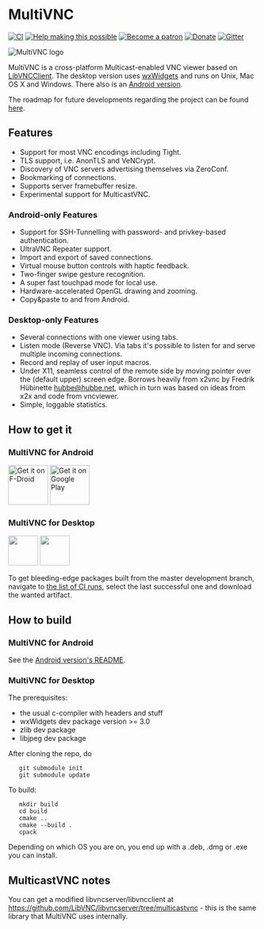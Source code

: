 
# MultiVNC

[![CI](https://github.com/bk138/multivnc/actions/workflows/ci.yml/badge.svg)](https://github.com/bk138/multivnc/actions/workflows/ci.yml)
[![Help making this possible](https://img.shields.io/badge/liberapay-donate-yellow.png)](https://liberapay.com/bk138/donate)
[![Become a patron](https://img.shields.io/badge/patreon-donate-yellow.svg)](https://www.patreon.com/bk138)
[![Donate](https://img.shields.io/badge/paypal-donate-yellow.png)](https://www.paypal.com/donate/?hosted_button_id=HKRTWKNKBKPKN)
[![Gitter](https://badges.gitter.im/multivnc/community.svg)](https://gitter.im/multivnc/community?utm_source=badge&utm_medium=badge&utm_campaign=pr-badge)

![MultiVNC logo](src/gui/res/net.christianbeier.MultiVNC.svg)

MultiVNC is a cross-platform Multicast-enabled VNC viewer based on
[LibVNCClient](https://github.com/LibVNC/libvncserver). The desktop version
uses [wxWidgets](https://www.wxwidgets.org/) and runs on Unix, Mac OS X and
Windows. There also is an [Android version](/android/).

The roadmap for future developments regarding the project can be found
[here](https://github.com/bk138/multivnc/projects).

## Features

* Support for most VNC encodings including Tight.
* TLS support, i.e. AnonTLS and VeNCrypt.
* Discovery of VNC servers advertising themselves via ZeroConf.
* Bookmarking of connections.
* Supports server framebuffer resize.
* Experimental support for MulticastVNC.

### Android-only Features

* Support for SSH-Tunnelling with password- and privkey-based authentication.
* UltraVNC Repeater support.
* Import and export of saved connections.
* Virtual mouse button controls with haptic feedback.
* Two-finger swipe gesture recognition.
* A super fast touchpad mode for local use.
* Hardware-accelerated OpenGL drawing and zooming.
* Copy&paste to and from Android.

### Desktop-only Features

* Several connections with one viewer using tabs.
* Listen mode (Reverse VNC). Via tabs it's possible to listen 
  for and serve multiple incoming connections.
* Record and replay of user input macros.
* Under X11, seamless control of the remote side by moving pointer over the
  (default upper) screen edge. Borrows heavily from x2vnc by
  Fredrik Hübinette <hubbe@hubbe.net>, which in turn was based on
  ideas from x2x and code from vncviewer.
* Simple, loggable statistics.  

## How to get it

### MultiVNC for Android
[<img src="https://fdroid.gitlab.io/artwork/badge/get-it-on.png"
     alt="Get it on F-Droid"
     height="80">](https://f-droid.org/packages/com.coboltforge.dontmind.multivnc/)
[<img src="https://play.google.com/intl/en_us/badges/images/generic/en-play-badge.png"
     alt="Get it on Google Play"
     height="80">](https://play.google.com/store/apps/details?id=com.coboltforge.dontmind.multivnc)

### MultiVNC for Desktop

[<img src="https://flathub.org/assets/badges/flathub-badge-i-en.png" height="60" />](https://flathub.org/apps/details/net.christianbeier.MultiVNC)
[<img src="https://upload.wikimedia.org/wikipedia/commons/3/3c/Download_on_the_App_Store_Badge.svg" height="60" />](https://apps.apple.com/us/app/multivnc/id6738012997)

To get bleeding-edge packages built from the master development branch, navigate to
[the list of CI runs](https://github.com/bk138/multivnc/actions/workflows/ci.yml),
select the last successful one and download the wanted artifact.

## How to build

### MultiVNC for Android

See the [Android version's README](android/README.md).

### MultiVNC for Desktop

The prerequisites:

* the usual c-compiler with headers and stuff
* wxWidgets dev package version >= 3.0
* zlib dev package 
* libjpeg dev package 

After cloning the repo, do

```
   git submodule init
   git submodule update
```

To build:

```
   mkdir build
   cd build
   cmake ..
   cmake --build .
   cpack
```

Depending on which OS you are on, you end up with a .deb, .dmg or .exe you can install.

## MulticastVNC notes

You can get a modified libvncserver/libvncclient at
https://github.com/LibVNC/libvncserver/tree/multicastvnc -
this is the same library that MultiVNC uses internally.
